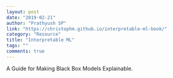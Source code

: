 ```yaml
---
layout: post
date: "2019-02-21"
author: "Prathyush SP"
link: "https://christophm.github.io/interpretable-ml-book/"
category: "Resource"
title: "Interpretable ML"
tags: ""
comments: true
---
```

A Guide for Making Black Box Models Explainable.